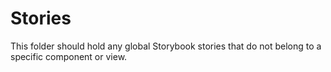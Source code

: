 # Stories

This folder should hold any global Storybook stories that do not belong to a specific component or view.

